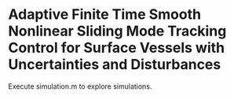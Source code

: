 # Adaptive Finite Time Smooth Nonlinear Sliding Mode Tracking Control for Surface Vessels with Uncertainties and Disturbances
Execute simulation.m to explore simulations.
